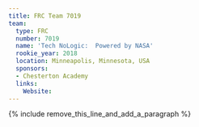 ```yaml
---
title: FRC Team 7019
team:
  type: FRC
  number: 7019
  name: 'Tech NoLogic:  Powered by NASA'
  rookie_year: 2018
  location: Minneapolis, Minnesota, USA
  sponsors:
  - Chesterton Academy
  links:
    Website:
---
```


{% include remove_this_line_and_add_a_paragraph %}